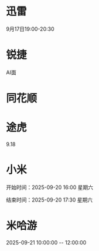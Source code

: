 
# 迅雷
9月17日19:00-20:30


# 锐捷
AI面

# 同花顺

# 途虎
9.18

# 小米
开始时间：2025-09-20 16:00 星期六

结束时间：2025-09-20 17:30 星期六

# 米哈游
2025-09-21 10:00:00 -- 12:00:00
<!--stackedit_data:
eyJoaXN0b3J5IjpbNjYwOTQ1Njg5LC0yMjc4OTA4MCwxMTU2Mj
MxNjMzLDUyMjA1NTMyMywtMjAwNDQwNzMwMiwtMjE0MDkwNDE2
MywtNzM3MjYzNzY1LDEzNjgwMjM5MjEsNzE4ODE4NTk0LC0yMD
U1ODU4MjM1LDE1NTc2MzYyMzcsLTI1MDAyMTI2MSwyMDgzNTI3
MTksLTEyMzU1NTY2OTUsMTQwNzQwNTEwNSwxMzU3MjY0NDYyXX
0=
-->